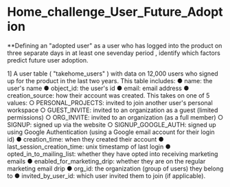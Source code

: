 # Home_challenge_User_Future_Adoption
**Defining  an  "adopted  user"   as  a  user  who   has  logged  into  the  product  on  three  separate
days  in  at  least  one  seven­day  period ,  identify  which  factors  predict  future  user
adoption.

1]  A  user  table  ( "takehome_users" )  with  data  on  12,000  users  who  signed  up  for  the
product  in  the  last  two  years.   This  table  includes:
● name:  the  user's  name
● object_id:   the  user's  id
● email:  email  address
● creation_source:   how  their  account  was  created.  This  takes  on  one
of  5  values:
○ PERSONAL_PROJECTS:  invited  to  join  another  user's
personal  workspace
○ GUEST_INVITE:  invited  to  an  organization  as  a  guest
(limited  permissions)
○ ORG_INVITE:  invited  to  an  organization  (as  a  full  member)
○ SIGNUP:  signed  up  via  the  website
○ SIGNUP_GOOGLE_AUTH:  signed  up  using  Google
Authentication  (using  a  Google  email  account  for  their  login
id)
● creation_time:  when  they  created  their  account
● last_session_creation_time:   unix  timestamp  of  last  login
● opted_in_to_mailing_list:  whether  they  have  opted  into  receiving
marketing  emails
● enabled_for_marketing_drip:  whether  they  are  on  the  regular
marketing  email  drip
● org_id:   the  organization  (group  of  users)  they  belong  to
● invited_by_user_id:   which  user  invited  them  to  join  (if  applicable).
